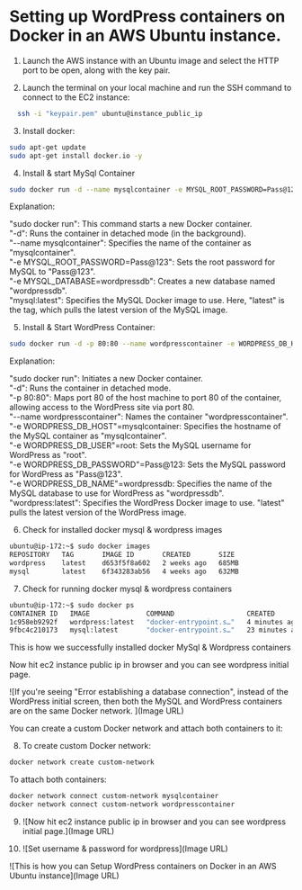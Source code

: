 # Setting up WordPress containers on Docker in an AWS Ubuntu instance.

1. Launch the AWS instance with an Ubuntu image and select the HTTP port to be open, along with the key pair.

2. Launch the terminal on your local machine and run the SSH command to connect to the EC2 instance:
```bash
  ssh -i "keypair.pem" ubuntu@instance_public_ip
```

3. Install docker: 
```bash
sudo apt-get update
sudo apt-get install docker.io -y
```
4. Install & start MySql Container
```bash
sudo docker run -d --name mysqlcontainer -e MYSQL_ROOT_PASSWORD=Pass@123 -e MYSQL_DATABASE=wordpressdb mysql:latest
```
Explanation:

"sudo docker run": This command starts a new Docker container.  
"-d": Runs the container in detached mode (in the background).  
"--name mysqlcontainer": Specifies the name of the container as "mysqlcontainer".  
"-e MYSQL_ROOT_PASSWORD=Pass@123": Sets the root password for MySQL to "Pass@123".  
"-e MYSQL_DATABASE=wordpressdb": Creates a new database named "wordpressdb".  
"mysql:latest": Specifies the MySQL Docker image to use. Here, "latest" is the tag, which pulls the latest version of the MySQL image.

5. Install & Start WordPress Container:
```bash
sudo docker run -d -p 80:80 --name wordpresscontainer -e WORDPRESS_DB_HOST=mysqlcontainer -e WORDPRESS_DB_USER=root -e WORDPRESS_DB_PASSWORD=Pass@123 -e WORDPRESS_DB_NAME=wordpressdb wordpress:latest
```
Explanation:

"sudo docker run": Initiates a new Docker container.  
"-d": Runs the container in detached mode.  
"-p 80:80": Maps port 80 of the host machine to port 80 of the container, allowing access to the WordPress site via port 80.  
"--name wordpresscontainer": Names the container "wordpresscontainer".  
"-e WORDPRESS_DB_HOST"=mysqlcontainer: Specifies the hostname of the MySQL container as "mysqlcontainer".  
"-e WORDPRESS_DB_USER"=root: Sets the MySQL username for WordPress as "root".  
"-e WORDPRESS_DB_PASSWORD"=Pass@123: Sets the MySQL password for WordPress as "Pass@123".  
"-e WORDPRESS_DB_NAME"=wordpressdb: Specifies the name of the MySQL database to use for WordPress as "wordpressdb".  
"wordpress:latest": Specifies the WordPress Docker image to use. "latest" pulls the latest version of the WordPress image.

6. Check for installed docker mysql & wordpress images
```bash
ubuntu@ip-172:~$ sudo docker images
REPOSITORY   TAG       IMAGE ID       CREATED       SIZE
wordpress    latest    d653f5f8a602   2 weeks ago   685MB
mysql        latest    6f343283ab56   4 weeks ago   632MB
```

7. Check for running docker mysql & wordpress containers
```bash
ubuntu@ip-172:~$ sudo docker ps
CONTAINER ID   IMAGE              COMMAND                  CREATED          STATUS          PORTS                               NAMES
1c958eb9292f   wordpress:latest   "docker-entrypoint.s…"   4 minutes ago    Up 4 minutes    0.0.0.0:80->80/tcp, :::80->80/tcp   wordpresscontainer
9fbc4c210173   mysql:latest       "docker-entrypoint.s…"   23 minutes ago   Up 23 minutes   3306/tcp, 33060/tcp                 mysqlcontainer
```

This is how we successfully installed docker MySql & Wordpress containers

Now hit ec2 instance public ip in browser and you can see wordpress initial page.

![If you're seeing "Error establishing a database connection", instead of the WordPress initial screen, then both the MySQL and WordPress containers are on the same Docker network. 
](Image URL)

You can create a custom Docker network and attach both containers to it:

8. To create custom Docker network: 
```bash
docker network create custom-network
```

To attach both containers:
```bash
docker network connect custom-network mysqlcontainer
docker network connect custom-network wordpresscontainer
```

9. ![Now hit ec2 instance public ip in browser and you can see wordpress initial page.](Image URL)

10. ![Set username & password for wordpress](Image URL)
    
![This is how you can Setup WordPress containers on Docker in an AWS Ubuntu instance](Image URL)
